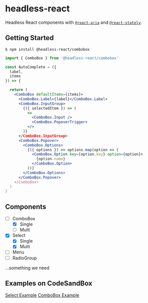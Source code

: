 # headless-react

Headless React components with [`@react-aria`](https://react-spectrum.adobe.com/react-aria/index.html) and [`@react-stately`](https://react-spectrum.adobe.com/react-stately/index.html).

## Getting Started

```
$ npm install @headless-react/combobox
```

```jsx
import { ComboBox } from '@headless-react/combobox'

const AutoComplete = ({
  label,
  items
}) => {

  return (
    <ComboBox defaultItems={items}>
      <ComboBox.Label>{label}</ComboBox.Label>
      <ComboBox.InputGroup>
        {({ selectedItem }) => (
          <>
            <ComboBox.Input />
            <ComboBox.PopoverTrigger>
          </>
        )}
      </ComboBox.InputGroup>
      <ComboBox.Popover>
        <ComboBox.Options>
          {({ options }) => options.map(option => (
            <ComboBox.Option key={option.key} option={option}>
              {option.name}
            </ComboBox.Option>
          ))}
        </ComboBox.Options>
      </ComboBox.Popover>
    </ComboBox>
  )
}
```

## Components
- [ ] ComboBox
  - [x] Single
  - [ ] Multi
- [x] Select
  - [x] Single
  - [x] Multi
- [ ] Menu
- [ ] RadioGroup

...something we need

## Examples on CodeSandBox

[Select Example](https://codesandbox.io/s/headless-react-select-rte4ze?file=/src/App.tsx)
[ComboBox Example](https://codesandbox.io/s/headless-react-combobox-yseg1j?file=/src/App.tsx)
